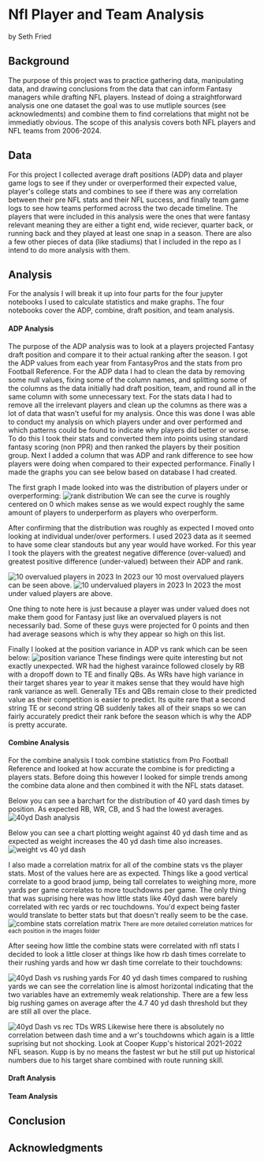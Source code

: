 # Nfl Player and Team Analysis 
by Seth Fried
## Background
The purpose of this project was to practice gathering data, manipulating data, and drawing conclusions from the data that can inform Fantasy managers while drafting NFL players. Instead of doing a straightforward analysis one one dataset the goal was to use mutliple sources (see acknowledments) and combine them to find correlations that might not be immediatly obvious. The scope of this analysis covers both NFL players and NFL teams from 2006-2024. 

## Data
For this project I collected average draft positions (ADP) data and player game logs to see if they under or overperformed their expected value, player's college stats and combines to see if there was any correlation between their pre NFL stats and their NFL success, and finally team game logs to see how teams performed across the two decade timeline. The players that were included in this analysis were the ones that were fantasy relevant meaning they are either a tight end, wide reciever, quarter back, or running back and they played at least one snap in a season. There are also a few other pieces of data (like stadiums) that I included in the repo as I intend to do more analysis with them.
## Analysis
For the analysis I will break it up into four parts for the four jupyter notebooks I used to calculate statistics and make graphs. The four notebooks cover the ADP, combine, draft position, and team analysis.

#### ADP Analysis
The purpose of the ADP analysis was to look at a players projected Fantasy draft position and compare it to their actual ranking after the season. I got the ADP values from each year from FantasyPros and the stats from pro Football Reference. For the ADP data I had to clean the data by removing some null values, fixing some of the column names, and splitting some of the columns as the data initially had draft position, team, and round all in the same column with some unnecessary text. For the stats data I had to remove all the irrelevant players and clean up the columns as there was a lot of data that wasn't useful for my analysis. Once this was done I was able to conduct my analysis on which players under and over performed and which patterns could be found to indicate why players did better or worse. To do this I took their stats and converted them into points using standard fantasy scoring (non PPR) and then ranked the players by their position group. Next I added a column that was ADP and rank difference to see how players were doing when compared to their expected performance. Finally I made the graphs you can see below based on database I had created. 

The first graph I made looked into was the distribution of players under or overperforming:
![rank distribution](images/rank_diff_distribution_histogram.png)
We can see the curve is roughly centered on 0 which makes sense as we would expect roughly the same amount of players to underperform as players who overperform. 

After confirming that the distribution was roughly as expected I moved onto looking at individual under/over performers. I used 2023 data as it seemed to have some clear standouts but any year would have worked. For this year I took the players with the greatest negative difference (over-valued) and greatest positive difference (under-valued) between their ADP and rank.

![10 overvalued players in 2023](images/over_valued_players_2023.png)
In 2023 our 10 most overvalued players can be seen above.
![10 undervalued players in 2023](images/under_valued_players_2023.png)
In 2023 the most under valued players are above. 

One thing to note here is just because a player was under valued does not make them good for Fantasy just like an overvalued players is not necessarily bad. Some of these guys were projected for 0 points and then had average seasons which is why they appear so high on this list.

Finally I looked at the position variance in ADP vs rank which can be seen below:
![position variance](images/positional_variation.png)
These findings were quite interesting but not exactly unexpected. WR had the highest varaince followed closely by RB with a dropoff down to TE and finally QBs. As WRs have high variance in their target shares year to year it makes sense that they would have high rank variance as well. Generally TEs and QBs remain close to their predicted value as their competition is easier to predict. Its quite rare that a second string TE or second string QB suddenly takes all of their snaps so we can fairly accurately predict their rank before the season which is why the ADP is pretty accurate. 

#### Combine Analysis
For the combine analysis I took combine statistics from Pro Football Reference and looked at how accurate the combine is for predicting a players stats. Before doing this however I looked for simple trends among the combine data alone and then combined it with the NFL stats dataset. 

Below you can see a barchart for the distribution of 40 yard dash times by position. As expected RB, WR, CB, and S had the lowest averages. 
![40yd Dash analysis](images/40ydDash.png)

Below you can see a chart plotting weight against 40 yd dash time and as expected as weight increases the 40 yd dash time also increases.
![weight vs 40 yd dash](images/weightvsdash.png)


I also made a correlation matrix for all of the combine stats vs the player stats. Most of the values here are as expected. Things like a good vertical correlate to a good braod jump, being tall correlates to weighing more, more yards per game correlates to more touchdowns per game. The only thing that was suprising here was how little stats like 40yd dash were barely correlated with rec yards or rec touchdowns. You'd expect being faster would translate to better stats but that doesn't really seem to be the case. 
![combine stats correlation matrix](images/combine_stat_correlation.png)
<small>There are more detailed correlation matrices for each position in the images folder</small>

After seeing how little the combine stats were correlated with nfl stats I decided to look a little closer at things like how rb dash times correlate to their rushing yards and how wr dash time correlate to their touchdowns:

![40yd Dash vs rushing yards](images/40yd_vs_rushing.png)
For 40 yd dash times compared to rushing yards we can see the correlation line is almost horizontal indicating that the two variables have an extrememly weak relationship. There are a few less big rushing games on average after the 4.7 40 yd dash threshold but they are still all over the place. 

![40yd Dash vs rec TDs WRS](images/40yd_vs_touchdown.png)
Likewise here there is absolutely no correlation between dash time and a wr's touchdowns which again is a little suprising but not shocking. Look at Cooper Kupp's historical 2021-2022 NFL season. Kupp is by no means the fastest wr but he still put up historical numbers due to his target share combined with route running skill. 



#### Draft Analysis
#### Team Analysis

## Conclusion
## Acknowledgments
